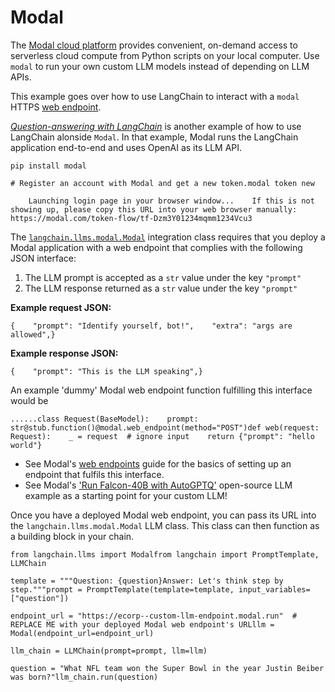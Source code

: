 Modal
=====

The [Modal cloud platform](https://modal.com/docs/guide) provides convenient, on-demand access to serverless cloud compute from Python scripts on your local computer. Use `modal` to run your own custom LLM models instead of depending on LLM APIs.

This example goes over how to use LangChain to interact with a `modal` HTTPS [web endpoint](https://modal.com/docs/guide/webhooks).

[_Question-answering with LangChain_](https://modal.com/docs/guide/ex/potus_speech_qanda) is another example of how to use LangChain alonside `Modal`. In that example, Modal runs the LangChain application end-to-end and uses OpenAI as its LLM API.

    pip install modal

    # Register an account with Modal and get a new token.modal token new

        Launching login page in your browser window...    If this is not showing up, please copy this URL into your web browser manually:    https://modal.com/token-flow/tf-Dzm3Y01234mqmm1234Vcu3

The [`langchain.llms.modal.Modal`](https://github.com/hwchase17/langchain/blame/master/langchain/llms/modal.py) integration class requires that you deploy a Modal application with a web endpoint that complies with the following JSON interface:

1.  The LLM prompt is accepted as a `str` value under the key `"prompt"`
2.  The LLM response returned as a `str` value under the key `"prompt"`

**Example request JSON:**

    {    "prompt": "Identify yourself, bot!",    "extra": "args are allowed",}

**Example response JSON:**

    {    "prompt": "This is the LLM speaking",}

An example 'dummy' Modal web endpoint function fulfilling this interface would be

    ......class Request(BaseModel):    prompt: str@stub.function()@modal.web_endpoint(method="POST")def web(request: Request):    _ = request  # ignore input    return {"prompt": "hello world"}

*   See Modal's [web endpoints](https://modal.com/docs/guide/webhooks#passing-arguments-to-web-endpoints) guide for the basics of setting up an endpoint that fulfils this interface.
*   See Modal's ['Run Falcon-40B with AutoGPTQ'](https://modal.com/docs/guide/ex/falcon_gptq) open-source LLM example as a starting point for your custom LLM!

Once you have a deployed Modal web endpoint, you can pass its URL into the `langchain.llms.modal.Modal` LLM class. This class can then function as a building block in your chain.

    from langchain.llms import Modalfrom langchain import PromptTemplate, LLMChain

    template = """Question: {question}Answer: Let's think step by step."""prompt = PromptTemplate(template=template, input_variables=["question"])

    endpoint_url = "https://ecorp--custom-llm-endpoint.modal.run"  # REPLACE ME with your deployed Modal web endpoint's URLllm = Modal(endpoint_url=endpoint_url)

    llm_chain = LLMChain(prompt=prompt, llm=llm)

    question = "What NFL team won the Super Bowl in the year Justin Beiber was born?"llm_chain.run(question)